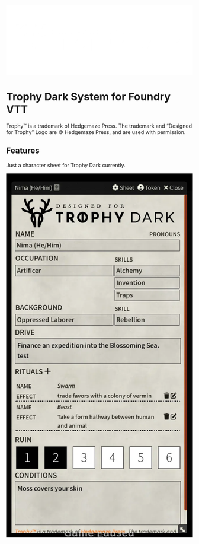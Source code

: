 ![logo](assets/Designed-for-Trophy-Dark-White1.webp)
# Trophy Dark System for Foundry VTT

Trophy™ is a trademark of Hedgemaze Press. The trademark and “Designed for Trophy” Logo are © Hedgemaze Press, and are used with permission.

## Features

Just a character sheet for Trophy Dark currently.

![alt text](assets/doc-img/trophy-dark-character-sheet.webp)